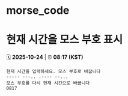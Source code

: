 # morse_code
# 현재 시간을 모스 부호 표시
<!-- MORSE_TIME_START -->
🗓️ **2025-10-24** | ⏰ **08:17 (KST)**

```
현재 시간을 입력하세요. 모스 부호로 바꿉니다
----- ---.. .---- --...
모스 부호를 다시 현재 시간으로 바꿉니다
0817
```
<!-- MORSE_TIME_END -->
